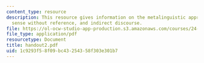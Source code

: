 ```yaml
---
content_type: resource
description: This resource gives information on the metalinguistic approach to identity,
  sense without reference, and indirect discourse.
file: https://ol-ocw-studio-app-production.s3.amazonaws.com/courses/24-251-introduction-to-philosophy-of-language-spring-2005/1c9293f58f09bc43254358f303e301b7_handout2.pdf
file_type: application/pdf
resourcetype: Document
title: handout2.pdf
uid: 1c9293f5-8f09-bc43-2543-58f303e301b7
---
```

